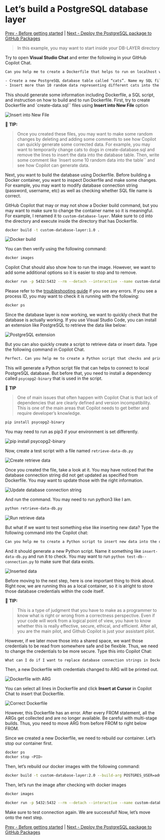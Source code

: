 # Let’s build a PostgreSQL database layer

[Prev - Before getting started](../2_BeforeGettingStarted/README.md) |  [Next - Deploy the PostgreSQL package to GitHub Packages](../4_StoringPostgreSQLImageRegistry/README.md)

> In this example, you may want to start inside your DB-LAYER directory

Try to open **Visual Studio Chat** and enter the following in your GitHub Copilot Chat.


```bash
Can you help me to create a Dockerfile that helps to run on localhost with following conditions:

- Create a new PostgreSQL database table called “cats”. Name my SQL file as 'create-data.sql'
- Insert more than 10 random data representing different cats into the table named “cats”
```

This should generate some information including Dockerfile, a SQL script, and instruction on how to build and to run Dockerfile. First, try to create Dockerfile and `create-data.sql`` files using **Insert into New File** option

![Insert into New File](images/0_InsertIntoNewFile.jpg)

📝 **TIP:** 
> Once you created these files, you may want to make some random changes by deleting and adding some comments to see how Copilot can quickly generate some corrected data. For example, you may want to temporarily change cats to dogs in create-database.sql and remove the lines to insert the data into the database table. Then, write some comment like `Insert some 10 random data into the table`` and see how Copilot can generate data.

Next, you want to build the database using Dockerfile. Before building a Docker container, you want to inspect Dockerfile and make some changes. For example, you may want to modify database connection string (password, username, etc) as well as checking whether SQL file name is correct.

GitHub Copilot that may or may not show a Docker build command, but you may want to make sure to change the container name so it is meaningful. For example, I renamed it to `custom-database-layer`. Make sure to cd into the directory and execute inside the directory that has Dockerfile.

```bash
docker build -t custom-database-layer:1.0 .
```

![Docker build](images/1_DockerBuildPostgreSQL.jpg)

You can then verify using the following command:

```bash
docker images
```

Copilot Chat should also show how to run the image. However, we want to add some additional options so it is easier to stop and to remove.

```bash
docker run -p 5432:5432 --rm --detach --interactive --name custom-database-layer -d custom-database-layer:1.0
```

Please refer to the [troubleshooting guide](../docs/TroubleshootingGuide) if you see any errors. If you see a process ID, you may want to check it is running with the following:

```bash
docker ps
```

Since the database layer is now working, we want to quickly check that the database is actually working. If you use Visual Studio Code, you can install an extension like PostgreSQL to retrieve the data like below:

![PostgreSQL extension](images/2_PostgreSQLClient.jpg)

But you can also quickly create a script to retrieve data or insert data. Type the following command in Copilot Chat.

```bash
Perfect. Can you help me to create a Python script that checks and prints data from local PostgreSQL?
```

This will generate a Python script file that can helps to connect to local PostgreSQL database. But before that, you need to install a dependency called `psycopg2-binary` that is used in the script.

📝 **TIP** 
> One of main issues that often happen with Copilot Chat is that lack of dependencies that are clearly defined and version incompatibility. This is one of the main areas that Copilot needs to get better and require developer’s knowledge.

```bash
pip install psycopg2-binary
```

You may need to run as pip3 if your environment is set differently. 

![pip install psycopg2-binary](images/3_InstallPsycopPG2.jpg)

Now, create a test script with a file named `retrieve-data-db.py`

![Create retrieve data](images/4_CreateRetrieveDataDB.jpg)

Once you created the file, take a look at it. You may have noticed that the database connection string did not get updated as specified from Dockerfile. You may want to update those with the right information.

![Update database connection string](images/5_UpdateDBConnection.jpg)

And run the command. You may need to run python3 like I am.

```bash
python retrieve-data-db.py
```

![Run retrieve data](images/6_DatabaseResult.jpg)

But what if we want to test something else like inserting new data? Type the following command into the Copilot chat:

```bash
Can you help me to create a Python script to insert new data into the database table?
```

And it should generate a new Python script. Name it something like `insert-data-db.py` and run it to check. You may want to run `python test-db--connection.py` to make sure that data exists.

![Inserted data](images/7_DatabaseAfterInserted.jpg)

Before moving to the next step, here is one important thing to think about. Right now, we are running this as a local container, so it is alright to store those database credentials within the code itself. 

📝 **TIP:**
> This is a type of judgment that you have to make as a programmer to know what is right or wrong from a correctness perspective. Even if your code will work from a logical point of view, you have to know whether this is really effective, secure, ethical, and efficient. After all, you are the main pilot, and Github Copilot is just your assistant pilot.

However, if we later move those into a shared space, we want those credentials to be read from somewhere safe and be flexible. Thus, we need to change the credentials to be more secure. Type this into Copilot Chat:

```bash
What can I do if I want to replace database connection strings in Dockerfile with environment variables that can be read from somewhere else?
```

Then, a new Dockerfile with credentials changed to ARG will be printed out.

![Dockerfile with ARG](images/8_DockerfileWithARG.jpg)

You can select all lines in Dockerfile and click **Insert at Cursor** in Copilot Chat to insert that Dockerfile.

![Correct Dockerfile](images/9_CorrectDockerfile.jpg)

However, this Dockerfile has an error. After every FROM statement, all the ARGs get collected and are no longer available. Be careful with multi-stage builds. Thus, you need to move ARG from before FROM to right below FROM.

Since we created a new Dockerfile, we need to rebuild our container. Let’s stop our container first.

```bash
docker ps
docker stop <PID>
```

Then, let’s rebuild our docker images with the following command:

```bash
docker build -t custom-database-layer:2.0 --build-arg POSTGRES_USER=admin --build-arg POSTGRES_PASSWORD=P@ssw0rd --build-arg POSTGRES_DB=cats_db .
```

Then, let’s run the image after checking with docker images

```bash
docker images

docker run -p 5432:5432 --rm --detach --interactive --name custom-database-layer -d custom-database-layer:2.0
```

Make sure to test connection again. We are successful! Now, let’s move onto the next step.

[Prev - Before getting started](../2_BeforeGettingStarted/README.md) |  [Next - Deploy the PostgreSQL package to GitHub Packages](../4_StoringPostgreSQLImageRegistry/README.md)
